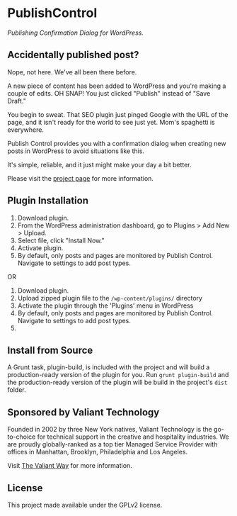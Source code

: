 # PublishControl
_Publishing Confirmation Dialog for WordPress._

## Accidentally published post?
Nope, not here.
We've all been there before.

A new piece of content has been added to WordPress and you're making a couple of edits. OH SNAP! You just clicked "Publish" instead of "Save Draft."

You begin to sweat. That SEO plugin just pinged Google with the URL of the page, and it isn't ready for the world to see just yet. Mom's spaghetti is everywhere.

Publish Control provides you with a confirmation dialog when creating new posts in WordPress to avoid situations like this.

It's simple, reliable, and it just might make your day a bit better.

Please visit the [project page](https://publishcontrol.foundry81.com) for more information.

## Plugin Installation
1. Download plugin.
2. From the WordPress administration dashboard, go to Plugins > Add New > Upload.
3. Select file, click "Install Now."
4. Activate plugin.
5. By default, only posts and pages are monitored by Publish Control. Navigate to settings to add post types.

OR

1. Download plugin.
2. Upload zipped plugin file to the `/wp-content/plugins/` directory
3. Activate the plugin through the 'Plugins' menu in WordPress
4. By default, only posts and pages are monitored by Publish Control. Navigate to settings to add post types.
5. 

## Install from Source
A Grunt task, plugin-build, is included with the project and will build a production-ready version of the plugin for you. Run `grunt plugin-build` and the production-ready version of the plugin will be build in the project's `dist` folder.

## Sponsored by Valiant Technology
Founded in 2002 by three New York natives, Valiant Technology is the go-to-choice for technical support in the creative and hospitality industries. We are proudly globally-ranked as a top tier Managed Service Provider with offices in Manhattan, Brooklyn, Philadelphia and Los Angeles.

Visit [The Valiant Way](http://thevaliantway.com) for more information.

## License
This project made available under the GPLv2 license.
